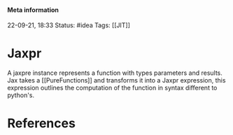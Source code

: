 #### Meta information
22-09-21, 18:33
Status: #idea
Tags: [[JIT]]





# Jaxpr

A jaxpre instance represents a function with types parameters and results. Jax takes a [[PureFunctions]] and transforms it into a Jaxpr expression, this expression outlines the computation of the function in syntax different to python's.






# References
